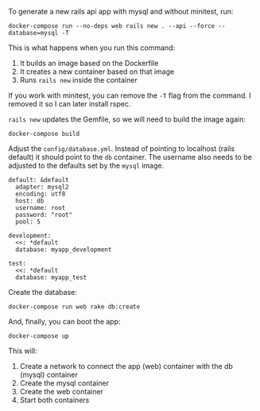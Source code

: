 To generate a new rails api app with mysql and without minitest, run:

```shell
docker-compose run --no-deps web rails new . --api --force --database=mysql -T
```

This is what happens when you run this command:

1. It builds an image based on the Dockerfile
2. It creates a new container based on that image
3. Runs `rails new` inside the container

If you work with minitest, you can remove the `-T` flag from the command. I
removed it so I can later install rspec.

`rails new` updates the Gemfile, so we will need to build the image again:

```shell
docker-compose build
```

Adjust the `config/database.yml`. Instead of pointing to localhost (rails
default) it should point to the `db` container. The username also
needs to be adjusted to the defaults set by the `mysql` image.


```
default: &default
  adapter: mysql2
  encoding: utf8
  host: db
  username: root
  password: "root"
  pool: 5

development:
  <<: *default
  database: myapp_development

test:
  <<: *default
  database: myapp_test
```

Create the database:

```shell
docker-compose run web rake db:create
```

And, finally, you can boot the app:

```shell
docker-compose up
```

This will:

1. Create a network to connect the app (web) container with the db (mysql)
   container
2. Create the mysql container
3. Create the web container
4. Start both containers
